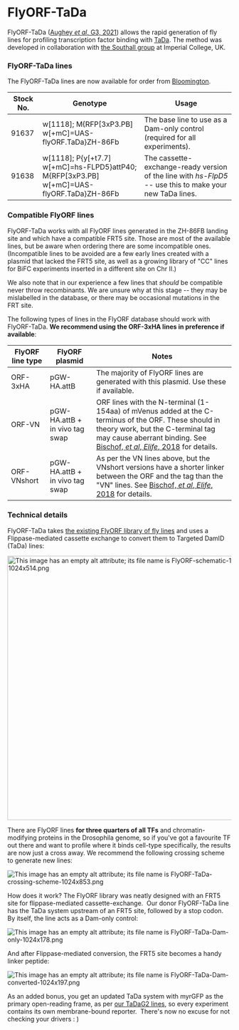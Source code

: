 # FlyORF-TaDa

FlyORF-TaDa ([Aughey *et al*, G3, 2021](https://academic.oup.com/g3journal/advance-article/doi/10.1093/g3journal/jkaa005/6044134)) allows the rapid generation of fly lines for profiling transcription factor binding with [TaDa](http://marshall-lab.org/damid/). The method was developed in collaboration with [the Southall group](https://www.southall-lab.info/) at Imperial College, UK.

### FlyORF-TaDa lines

The FlyORF-TaDa lines are now available for order from [Bloomington](https://bdsc.indiana.edu/index.html).

| Stock No. | Genotype                                                                                  | Usage                                                                                                    |
| --------- | ----------------------------------------------------------------------------------------- | -------------------------------------------------------------------------------------------------------- |
| 91637     | w[1118]; M{RFP[3xP3.PB] w[+mC]=UAS-flyORF.TaDa}ZH-86Fb                                    | The base line to use as a Dam-only control (required for all experiments).                               |
| 91638     | w[1118]; P{y[+t7.7] w[+mC]=hs-FLPD5}attP40; M{RFP[3xP3.PB] w[+mC]=UAS-flyORF.TaDa}ZH-86Fb | The cassette-exchange-ready version of the line with *hs-FlpD5* -- use this to make your new TaDa lines. |

### Compatible FlyORF lines

FlyORF-TaDa works with all FlyORF lines generated in the ZH-86FB landing site and which have a compatible FRT5 site. Those are most of the available lines, but be aware when ordering there are some incompatible ones. (Incompatible lines to be avoided are a few early lines created with a plasmid that lacked the FRT5 site, as well as a growing library of "CC" lines for BiFC experiments inserted in a different site on Chr II.)

We also note that in our experience a few lines that *should* be compatible never throw recombinants. We are unsure why at this stage -- they may be mislabelled in the database, or there may be occasional mutations in the FRT site.

The following types of lines in the FlyORF database should work with FlyORF-TaDa. **We recommend using the ORF-3xHA lines in preference if available**:

| FlyORF line type | FlyORF plasmid                 | Notes                                                                                                                                                                                                                                                              |
| ---------------- | ------------------------------ | ------------------------------------------------------------------------------------------------------------------------------------------------------------------------------------------------------------------------------------------------------------------ |
| ORF-3xHA         | pGW-HA.attB                    | The majority of FlyORF lines are generated with this plasmid. Use these if available.                                                                                                                                                                              |
| ORF-VN           | pGW-HA.attB + in vivo tag swap | ORF lines with the N-terminal (1-154aa) of mVenus added at the C-terminus of the ORF. These should in theory work, but the C-terminal tag may cause aberrant binding. See [Bischof, *et al*, *Elife*, 2018](https://elifesciences.org/articles/38853) for details. |
| ORF-VNshort      | pGW-HA.attB + in vivo tag swap | As per the VN lines above, but the VNshort versions have a shorter linker between the ORF and the tag than the "VN" lines. See [Bischof, *et al*, *Elife*, 2018](https://elifesciences.org/articles/38853) for details.                                            |

### Technical details

FlyORF-TaDa takes [the existing FlyORF library of fly lines](https://www.flyorf.ch/) and uses a Flippase-mediated cassette exchange to convert them to Targeted DamID (TaDa) lines:

<img title="" src="http://marshall-lab.org/wp-content/uploads/2020/11/FlyORF-schematic-1-1024x514.png" alt="This image has an empty alt attribute; its file name is FlyORF-schematic-1-1024x514.png" data-align="center" width="593">

There are FlyORF lines **for three quarters of all TFs** and chromatin-modifying proteins in the Drosophila genome, so if you've got a favourite TF out there and want to profile where it binds cell-type specifically, the results are now just a cross away. We recommend the following crossing scheme to generate new lines:

![This image has an empty alt attribute; its file name is FlyORF-TaDa-crossing-scheme-1024x853.png](http://marshall-lab.org/wp-content/uploads/2020/11/FlyORF-TaDa-crossing-scheme-1024x853.png)

How does it work? The FlyORF library was neatly designed with an FRT5 site for flippase-mediated cassette-exchange.  Our donor FlyORF-TaDa line has the TaDa system upstream of an FRT5 site, followed by a stop codon.  By itself, the line acts as a Dam-only control:

![This image has an empty alt attribute; its file name is FlyORF-TaDa-Dam-only-1024x178.png](http://marshall-lab.org/wp-content/uploads/2021/01/FlyORF-TaDa-Dam-only-1024x178.png)

And after Flippase-mediated conversion, the FRT5 site becomes a handy linker peptide:

![This image has an empty alt attribute; its file name is FlyORF-TaDa-Dam-converted-1024x197.png](http://marshall-lab.org/wp-content/uploads/2021/01/FlyORF-TaDa-Dam-converted-1024x197.png)

As an added bonus, you get an updated TaDa system with myrGFP as the primary open-reading frame, as per [our TaDaG2 lines](https://www.biorxiv.org/content/10.1101/2020.04.17.045948v1.full), so every experiment contains its own membrane-bound reporter.  There's now no excuse for not checking your drivers : )
